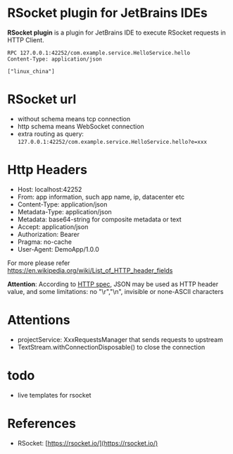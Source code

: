 RSocket plugin for JetBrains IDEs
===================

<!-- Plugin description -->
**RSocket plugin** is a plugin for JetBrains IDE to execute RSocket requests in HTTP Client.

```
RPC 127.0.0.1:42252/com.example.service.HelloService.hello
Content-Type: application/json

["linux_china"]
```

<!-- Plugin description end -->

# RSocket url

* without schema means tcp connection
* http schema means WebSocket connection
* extra routing as query: `127.0.0.1:42252/com.example.service.HelloService.hello?e=xxx`

# Http Headers

* Host: localhost:42252
* From: app information, such app name, ip, datacenter etc
* Content-Type: application/json
* Metadata-Type: application/json
* Metadata: base64-string for composite metadata or text
* Accept: application/json
* Authorization: Bearer <token>
* Pragma: no-cache
* User-Agent: DemoApp/1.0.0

For more please refer https://en.wikipedia.org/wiki/List_of_HTTP_header_fields
           
**Attention**: According to [HTTP spec](https://www.rfc-editor.org/rfc/rfc7230#section-3.2), 
JSON may be used as HTTP header value, and some limitations: no "\r","\n", invisible or none-ASCII characters

# Attentions

* projectService: XxxRequestsManager that sends requests to upstream
* TextStream.withConnectionDisposable() to close the connection

# todo

* live templates for rsocket

# References

* RSocket: [https://rsocket.io/](https://rsocket.io/)
